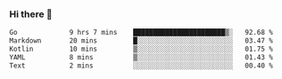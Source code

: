 ### Hi there 👋

<!--
**yeya24/yeya24** is a ✨ _special_ ✨ repository because its `README.md` (this file) appears on your GitHub profile.

Here are some ideas to get you started:

- 🔭 I’m currently working on ...
- 🌱 I’m currently learning ...
- 👯 I’m looking to collaborate on ...
- 🤔 I’m looking for help with ...
- 💬 Ask me about ...
- 📫 How to reach me: ...
- 😄 Pronouns: ...
- ⚡ Fun fact: ...
-->

<!--START_SECTION:waka-->

```txt
Go             9 hrs 7 mins    ███████████████████████▒░   92.68 %
Markdown       20 mins         █░░░░░░░░░░░░░░░░░░░░░░░░   03.47 %
Kotlin         10 mins         ▒░░░░░░░░░░░░░░░░░░░░░░░░   01.75 %
YAML           8 mins          ▒░░░░░░░░░░░░░░░░░░░░░░░░   01.43 %
Text           2 mins          ░░░░░░░░░░░░░░░░░░░░░░░░░   00.40 %
```

<!--END_SECTION:waka-->
